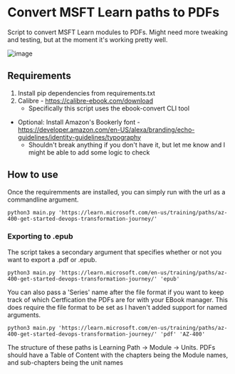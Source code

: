 # Convert MSFT Learn paths to PDFs

Script to convert MSFT Learn modules to PDFs. Might need more tweaking and testing, but at the moment it's working pretty well.

![image](https://github.com/cmeadowstech/LearnPDF/assets/30964870/cda81962-5359-4ff8-b31d-57485096b279)


## Requirements
1. Install pip dependencies from requirements.txt
2. Calibre - https://calibre-ebook.com/download
    - Specifically this script uses the ebook-convert CLI tool
- Optional: Install Amazon's Bookerly font - https://developer.amazon.com/en-US/alexa/branding/echo-guidelines/identity-guidelines/typography
  - Shouldn't break anything if you don't have it, but let me know and I might be able to add some logic to check

## How to use
Once the requiremments are installed, you can simply run with the url as a commandline argument.

```
python3 main.py 'https://learn.microsoft.com/en-us/training/paths/az-400-get-started-devops-transformation-journey/'
```

### Exporting to .epub

The script takes a secondary argument that specifies whether or not you want to export a .pdf or .epub.

```
python3 main.py 'https://learn.microsoft.com/en-us/training/paths/az-400-get-started-devops-transformation-journey/' 'epub'
```

You can also pass a 'Series' name after the file format if you want to keep track of which Certfication the PDFs are for with your EBook manager. This does require the file format to be set as I haven't added support for named arguments.
```
python3 main.py 'https://learn.microsoft.com/en-us/training/paths/az-400-get-started-devops-transformation-journey/' 'pdf' 'AZ-400'
```

The structure of these paths is Learning Path -> Module -> Units. PDFs should have a Table of Content with the chapters being the Module names, and sub-chapters being the unit names
